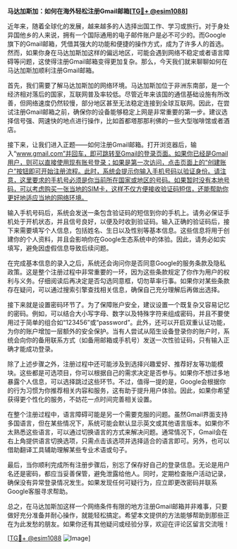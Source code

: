 **马达加斯加：如何在海外轻松注册Gmail邮箱[[TG💪+ @esim1088](https://t.me/s/esim1088)]**

近年来，随着全球化的发展，越来越多的人选择出国工作、学习或旅行。对于身处异国他乡的人来说，拥有一个国际通用的电子邮件账户是必不可少的。而Google旗下的Gmail邮箱，凭借其强大的功能和便捷的操作方式，成为了许多人的首选。然而，如果你身在马达加斯加这样的偏远地区，可能会遇到网络不稳定或者语言障碍等问题，这使得注册Gmail邮箱变得更加复杂。那么，今天我们就来聊聊如何在马达加斯加顺利注册Gmail邮箱。

首先，我们需要了解马达加斯加的网络环境。马达加斯加位于非洲东南部，是一个经济相对落后的国家，互联网普及率较低。尽管近年来该国的通信基础设施有所改善，但网络速度仍然较慢，部分地区甚至无法稳定连接到全球互联网。因此，在尝试注册Gmail邮箱之前，确保你的设备能够稳定上网是非常重要的第一步。建议选择信号强、网速快的地点进行操作，比如首都塔那那利佛的一些大型咖啡馆或者酒店。

接下来，让我们进入正题——如何注册Gmail邮箱。打开浏览器后，输入“www.gmail.com”并回车，即可跳转至Gmail的登录页面。如果你已经是Gmail用户，则可以直接使用现有账号登录；如果是第一次访问，点击页面上的“创建账户”按钮即可开始注册流程。此时，系统会提示你输入手机号码以验证身份。请注意，这里要求的手机号必须是你当前所在国家或地区的号码。如果暂时没有本地号码，可以考虑购买一张当地的SIM卡，这样不仅方便接收验证码短信，还能帮助你更好地适应当地的网络环境。

输入手机号码后，系统会发送一条包含验证码的短信到你的手机上。请务必保证手机处于开机状态，并且信号良好，以便及时收到验证码。输入正确的验证码后，接下来需要填写个人信息，包括姓名、生日以及性别等基本信息。这些信息将用于创建你的个人资料，并且会影响你在Google生态系统中的体验。因此，请务必如实填写，避免因虚假信息导致后续问题。

在完成基本信息的录入之后，系统还会询问你是否同意Google的服务条款及隐私政策。这是整个注册过程中非常重要的一环，因为这些条款规定了你作为用户的权利与义务。仔细阅读后再决定是否勾选同意框，切勿草率行事。如果你对某些条款存在疑问，可以通过搜索引擎查找相关信息，确保自己充分理解后再做出选择。

接下来就是设置密码环节了。为了保障账户安全，建议设置一个既复杂又容易记忆的密码。例如，可以结合大小写字母、数字以及特殊字符来组成密码，并且不要使用过于简单的组合如“123456”或“password”。此外，还可以开启双重认证功能，为你的账户增加一层额外的安全保护。当有人尝试从陌生设备登录你的账户时，系统会向你的备用联系方式（如备用邮箱或手机号）发送一次性验证码，只有输入正确才能成功登录。

除了上述步骤之外，注册过程中还可能涉及到选择兴趣爱好、推荐好友等功能模块。这些都是可选项目，你可以根据自己的需求决定是否参与。如果你不想过多地暴露个人信息，可以选择跳过这些环节。不过，值得一提的是，Google会根据你的行为习惯为你推荐相关内容和服务，这有助于提升用户体验。因此，如果你希望获得更个性化的服务，不妨花一点时间完善相关设置。

在整个注册过程中，语言障碍可能是另一个需要克服的问题。虽然Gmail界面支持多国语言，但在某些情况下，系统可能会默认显示英文或其他语言版本。如果你不太熟悉这些语言，可以通过切换语言的方式来解决问题。通常情况下，Gmail会在右上角提供语言切换选项，只需点击该选项并选择适合的语言即可。另外，也可以借助翻译工具辅助理解某些专业术语或句子。

最后，当你顺利完成所有注册步骤后，别忘了保存好自己的登录信息。无论是用户名还是密码，都应当妥善保管，避免泄露给他人。同时，定期检查账户活动记录，确保没有异常登录情况发生。如果发现任何可疑行为，应立即更改密码并联系Google客服寻求帮助。

总之，在马达加斯加这样一个网络条件有限的地方注册Gmail邮箱并非难事，只要做好充分准备并耐心操作，就能轻松搞定。希望本文提供的方法能够帮助到那些正在为此发愁的朋友。如果你还有其他疑问或经验分享，欢迎在评论区留言交流哦！

[[TG💪+ @esim1088](https://t.me/s/esim1088) ![Image](https://i.postimg.cc/4NQfJmqS/Snipaste-2025-05-13-00-14-12.png)]